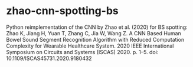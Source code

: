 # zhao-cnn-spotting-bs
Python reimplementation of the CNN by Zhao et al. (2020) for BS spotting: Zhao K, Jiang H, Yuan T, Zhang C, Jia W, Wang Z. A CNN Based Human Bowel Sound Segment Recognition Algorithm with Reduced Computation Complexity for Wearable Healthcare System. 2020 IEEE International Symposium on Circuits and Systems (ISCAS) 2020. p. 1–5. doi: 10.1109/ISCAS45731.2020.9180432

